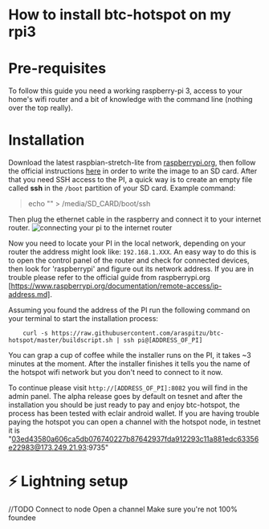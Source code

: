 # How to install btc-hotspot on my rpi3

# Pre-requisites

To follow this guide you need a working raspberry-pi 3, access to your home's wifi router and a bit
of knowledge with the command line (nothing over the top really).

# Installation

Download the latest raspbian-stretch-lite from [raspberrypi.org](https://www.raspberrypi.org/downloads/raspbian/), then 
follow the official instructions [here](https://www.raspberrypi.org/documentation/installation/installing-images/README.md) in order 
to write the image to an SD card. After that you need SSH access to the PI, a quick way is to create an empty file called __ssh__ in the
`/boot` partition of your SD card. Example command: 
> echo "" > /media/SD_CARD/boot/ssh

Then plug the ethernet cable in the raspberry and connect it to your internet router.
![connecting your pi to the internet router](https://cdn-learn.adafruit.com/assets/assets/000/002/920/original/learn_raspberry_pi_router_connection.jpg?1396788892)

Now you need to locate your PI in the local network, depending on your router the address might look like: `192.168.1.XXX`. An easy
way to do this is to open the control panel of the router and check for connected devices, then look for 'raspberrypi' and figure out
its network address. If you are in trouble please refer to the official guide from raspberrypi.org [https://www.raspberrypi.org/documentation/remote-access/ip-address.md].

Assuming you found the address of the PI run the following command on your terminal to start the installation 
process: 

```
    curl -s https://raw.githubusercontent.com/araspitzu/btc-hotspot/master/buildscript.sh | ssh pi@[ADDRESS_OF_PI]
```

You can grap a cup of coffee while the installer runs on the PI, it takes ~3 minutes at the moment. After the installer finishes
it tells you the name of the hotspot wifi network but you don't need to connect to it now. 

To continue please visit `http://[ADDRESS_OF_PI]:8082` you will find in the admin panel.
The alpha release goes by default on tesnet and after the installation you should be just ready to pay and enjoy btc-hotspot, the process
has been tested with eclair android wallet. If you are having trouble paying the hotspot you can open a channel with the hotspot node, in testnet
it is "03ed43580a606ca5db076740227b87642937fda912293c11a881edc63356e22983@173.249.21.93:9735"

# :zap: Lightning setup
//TODO
Connect to node
Open a channel
Make sure you're not 100% foundee 

